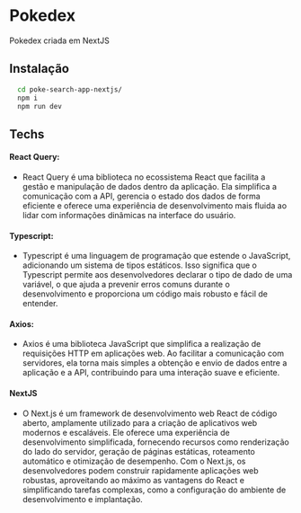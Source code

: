 
# Pokedex

Pokedex criada em NextJS

## Instalação

```bash
  cd poke-search-app-nextjs/
  npm i
  npm run dev
```


## Techs

#### React Query:
- React Query é uma biblioteca no ecossistema React que facilita a gestão e manipulação de dados dentro da aplicação. Ela simplifica a comunicação com a API, gerencia o estado dos dados de forma eficiente e oferece uma experiência de desenvolvimento mais fluida ao lidar com informações dinâmicas na interface do usuário.

#### Typescript:
- Typescript é uma linguagem de programação que estende o JavaScript, adicionando um sistema de tipos estáticos. Isso significa que o Typescript permite aos desenvolvedores declarar o tipo de dado de uma variável, o que ajuda a prevenir erros comuns durante o desenvolvimento e proporciona um código mais robusto e fácil de entender.

#### Axios:
- Axios é uma biblioteca JavaScript que simplifica a realização de requisições HTTP em aplicações web. Ao facilitar a comunicação com servidores, ela torna mais simples a obtenção e envio de dados entre a aplicação e a API, contribuindo para uma interação suave e eficiente.

#### NextJS
- O Next.js é um framework de desenvolvimento web React de código aberto, amplamente utilizado para a criação de aplicativos web modernos e escaláveis. Ele oferece uma experiência de desenvolvimento simplificada, fornecendo recursos como renderização do lado do servidor, geração de páginas estáticas, roteamento automático e otimização de desempenho. Com o Next.js, os desenvolvedores podem construir rapidamente aplicações web robustas, aproveitando ao máximo as vantagens do React e simplificando tarefas complexas, como a configuração do ambiente de desenvolvimento e implantação.
